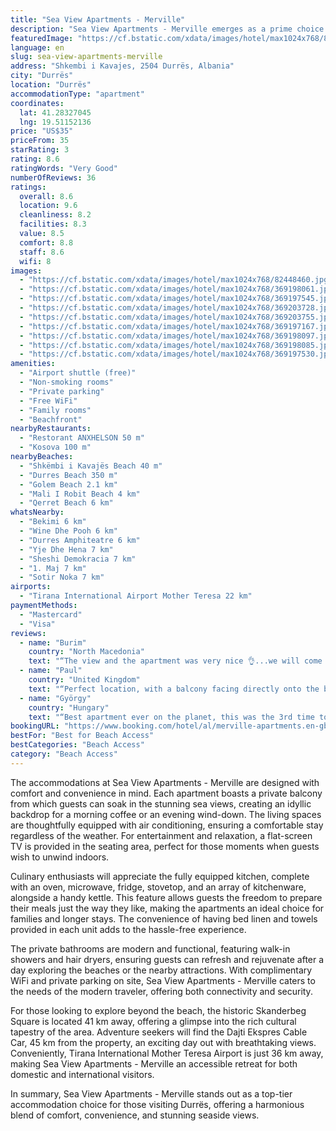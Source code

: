```yaml
---
title: "Sea View Apartments - Merville"
description: "Sea View Apartments - Merville emerges as a prime choice for travelers seeking a serene seaside escape in Durrës."
featuredImage: "https://cf.bstatic.com/xdata/images/hotel/max1024x768/82448460.jpg?k=f475c67349f6ddbb5645a6152f978df0f6c57203dd6c24a5ffd263fe61a8cf5c&o=&hp=1"
language: en
slug: sea-view-apartments-merville
address: "Shkembi i Kavajes, 2504 Durrës, Albania"
city: "Durrës"
location: "Durrës"
accommodationType: "apartment"
coordinates:
  lat: 41.28327045
  lng: 19.51152136
price: "US$35"
priceFrom: 35
starRating: 3
rating: 8.6
ratingWords: "Very Good"
numberOfReviews: 36
ratings:
  overall: 8.6
  location: 9.6
  cleanliness: 8.2
  facilities: 8.3
  value: 8.5
  comfort: 8.8
  staff: 8.6
  wifi: 8
images:
  - "https://cf.bstatic.com/xdata/images/hotel/max1024x768/82448460.jpg?k=f475c67349f6ddbb5645a6152f978df0f6c57203dd6c24a5ffd263fe61a8cf5c&o=&hp=1"
  - "https://cf.bstatic.com/xdata/images/hotel/max1024x768/369198061.jpg?k=edeb61c5dd89eebd7ca12cfc4e1760e2302b68f7ef04122a4af20e178a4ad787&o=&hp=1"
  - "https://cf.bstatic.com/xdata/images/hotel/max1024x768/369197545.jpg?k=708437bf5240922318f253099264032a217d957a1b6c216fbec3528ad1bb8c1f&o=&hp=1"
  - "https://cf.bstatic.com/xdata/images/hotel/max1024x768/369203728.jpg?k=5db462bde4dd4949e45e6d0194fd0b48456b7e30ea4b2c1a9b322b4b20cabea9&o=&hp=1"
  - "https://cf.bstatic.com/xdata/images/hotel/max1024x768/369203755.jpg?k=418666655c9db1b871d1ed8290db8f42c26ab90bb5903409d50dff5c5c6b03b1&o=&hp=1"
  - "https://cf.bstatic.com/xdata/images/hotel/max1024x768/369197167.jpg?k=5eefc84a6bf2ed6637ec34ba9176536d0cf275a6baf10f12bf204f0ffcf523ec&o=&hp=1"
  - "https://cf.bstatic.com/xdata/images/hotel/max1024x768/369198097.jpg?k=da3336f128f5d5d580648e3929a6f5a76f3057df44ad06f33965caf9e9831ae3&o=&hp=1"
  - "https://cf.bstatic.com/xdata/images/hotel/max1024x768/369198085.jpg?k=8a91514423dd0d7bb81d0b9d93abab5246d1588c258cf27c7d5f2b1a9d4fe5da&o=&hp=1"
  - "https://cf.bstatic.com/xdata/images/hotel/max1024x768/369197530.jpg?k=86993b2ace37142e09c92125407e7a7c5340ae3bc3003d6996067300c131fc95&o=&hp=1"
amenities:
  - "Airport shuttle (free)"
  - "Non-smoking rooms"
  - "Private parking"
  - "Free WiFi"
  - "Family rooms"
  - "Beachfront"
nearbyRestaurants:
  - "Restorant ANXHELSON 50 m"
  - "Kosova 100 m"
nearbyBeaches:
  - "Shkëmbi i Kavajës Beach 40 m"
  - "Durres Beach 350 m"
  - "Golem Beach 2.1 km"
  - "Mali I Robit Beach 4 km"
  - "Qerret Beach 6 km"
whatsNearby:
  - "Bekimi 6 km"
  - "Wine Dhe Pooh 6 km"
  - "Durres Amphiteatre 6 km"
  - "Yje Dhe Hena 7 km"
  - "Sheshi Demokracia 7 km"
  - "1. Maj 7 km"
  - "Sotir Noka 7 km"
airports:
  - "Tirana International Airport Mother Teresa 22 km"
paymentMethods:
  - "Mastercard"
  - "Visa"
reviews:
  - name: "Burim"
    country: "North Macedonia"
    text: "“The view and the apartment was very nice 👌...we will come back again in the same place 😀”"
  - name: "Paul"
    country: "United Kingdom"
    text: "“Perfect location, with a balcony facing directly onto the beach. Breakfast and late evening on the balcony offered a relaxing way to start and finish the day. The apartment is well equipped and clean. The decor is modern and the location is right...”"
  - name: "György"
    country: "Hungary"
    text: "“Best apartment ever on the planet, this was the 3rd time to spend some time here, but we cant get used to this view from the balcony! Host is very kind, and always available on phone.”"
bookingURL: "https://www.booking.com/hotel/al/merville-apartments.en-gb.html?aid=8035640"
bestFor: "Best for Beach Access"
bestCategories: "Beach Access"
category: "Beach Access"
---
```


The accommodations at Sea View Apartments - Merville are designed with comfort and convenience in mind. Each apartment boasts a private balcony from which guests can soak in the stunning sea views, creating an idyllic backdrop for a morning coffee or an evening wind-down. The living spaces are thoughtfully equipped with air conditioning, ensuring a comfortable stay regardless of the weather. For entertainment and relaxation, a flat-screen TV is provided in the seating area, perfect for those moments when guests wish to unwind indoors.

Culinary enthusiasts will appreciate the fully equipped kitchen, complete with an oven, microwave, fridge, stovetop, and an array of kitchenware, alongside a handy kettle. This feature allows guests the freedom to prepare their meals just the way they like, making the apartments an ideal choice for families and longer stays. The convenience of having bed linen and towels provided in each unit adds to the hassle-free experience.

The private bathrooms are modern and functional, featuring walk-in showers and hair dryers, ensuring guests can refresh and rejuvenate after a day exploring the beaches or the nearby attractions. With complimentary WiFi and private parking on site, Sea View Apartments - Merville caters to the needs of the modern traveler, offering both connectivity and security.

For those looking to explore beyond the beach, the historic Skanderbeg Square is located 41 km away, offering a glimpse into the rich cultural tapestry of the area. Adventure seekers will find the Dajti Ekspres Cable Car, 45 km from the property, an exciting day out with breathtaking views. Conveniently, Tirana International Mother Teresa Airport is just 36 km away, making Sea View Apartments - Merville an accessible retreat for both domestic and international visitors.

In summary, Sea View Apartments - Merville stands out as a top-tier accommodation choice for those visiting Durrës, offering a harmonious blend of comfort, convenience, and stunning seaside views.